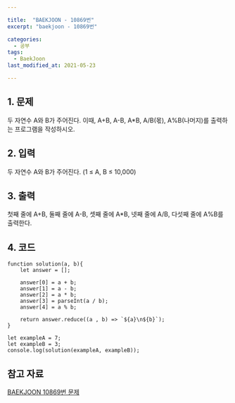 ```yaml
---

title:  "BAEKJOON - 10869번"
excerpt: "baekjoon - 10869번"

categories:
  - 공부
tags:
  - BaekJoon
last_modified_at: 2021-05-23

---
```


## 1. 문제

두 자연수 A와 B가 주어진다. 이때, A+B, A-B, A*B, A/B(몫), A%B(나머지)를 출력하는 프로그램을 작성하시오.

## 2. 입력

두 자연수 A와 B가 주어진다. (1 ≤ A, B ≤ 10,000)

## 3. 출력

첫째 줄에 A+B, 둘째 줄에 A-B, 셋째 줄에 A*B, 넷째 줄에 A/B, 다섯째 줄에 A%B를 출력한다.

## 4. 코드

```
function solution(a, b){
    let answer = [];

    answer[0] = a + b;
    answer[1] = a - b;
    answer[2] = a * b;
    answer[3] = parseInt(a / b);
    answer[4] = a % b;

    return answer.reduce((a , b) => `${a}\n${b}`);
}

let exampleA = 7;
let exampleB = 3;
console.log(solution(exampleA, exampleB));
```

## 참고 자료

[BAEKJOON 10869번 문제][1]   

[1]: https://www.acmicpc.net/problem/10869
